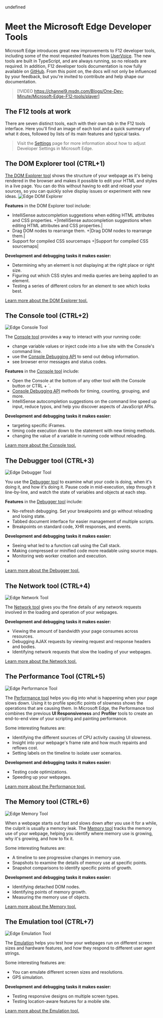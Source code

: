 undefined
# Meet the Microsoft Edge Developer Tools

Microsoft Edge introduces great new improvements to F12 developer tools, including some of the most requested features from [UserVoice](https://wpdev.uservoice.com/forums/257854-microsoft-edge-developer).  The new tools are built in TypeScript, and are always running, so no reloads are required. In addition, F12 developer tools documentation is now fully available on [GitHub](https://github.com/MicrosoftEdge/MicrosoftEdge-Documentation). From this point on, the docs will not only be influenced by your feedback, but you're invited to contribute and help shape our documentation.

> [!VIDEO https://channel9.msdn.com/Blogs/One-Dev-Minute/Microsoft-Edge-F12-tools/player]

## The F12 tools at work

There are seven distinct tools, each with their own tab in the F12 tools interface. Here you'll find an image of each tool and a quick summary of what it does, followed by lists of its main features and typical tasks.

> Visit the [Settings](./f12-devtools-guide/settings.md) page for more information about how to adjust Developer Settings in Microsoft Edge.

## The DOM Explorer tool (CTRL+1)

[The DOM Explorer tool](./f12-devtools-guide/dom-explorer.md) shows the structure of your webpage as it's being rendered in the browser and makes it possible to edit your HTML and styles in a live page. You can do this without having to edit and reload your sources, so you can quickly solve display issues or experiment with new ideas.
![Edge DOM Explorer](./f12-devtools-guide/media/Edge_DOMExplorer.png)

**Features** in the DOM Explorer tool include:
 - IntelliSense autocompletion suggestions when editing HTML attributes and CSS properties.		+|IntelliSense autocompletion suggestions when editing HTML attributes and CSS properties.|
 - Drag DOM nodes to rearrange them.		+|Drag DOM nodes to rearrange them.|
 - Support for compiled CSS sourcemaps		+|Support for compiled CSS sourcemaps|

**Development and debugging tasks it makes easier:**
  - Determining why an element is not displaying at the right place or right size.
 - Figuring out which CSS styles and media queries are being applied to an element.
 - Testing a series of different colors for an element to see which looks best.

[Learn more about the DOM Explorer tool.](./f12-devtools-guide/dom-explorer.md)

## The Console tool (CTRL+2)
![Edge Console Tool](./f12-devtools-guide/media/Edge_Console.png)

The [Console tool](./f12-devtools-guide/console.md) provides a way to interact with your running code:

  - change variable values or inject code into a live site with the Console's command line.
  - use the [Console Debugging API](./f12-devtools-guide/console/using-the-console-api.md) to send out debug information.
  - see browser error messages and status codes.

**Features** in the [Console tool](./f12-devtools-guide/console.md) include:

  - Open the Console at the bottom of any other tool with the Console button or CTRL + `.
  - [Console Debugging API](./f12-devtools-guide/console/using-the-console-api.md) methods for timing, counting, grouping, and more.
  - IntelliSense autocompletion suggestions on the command line speed up input, reduce typos, and help you discover aspects of JavaScript APIs.

**Development and debugging tasks it makes easier:**

  - targeting specific iFrames.
  - timing code execution down to the statement with new timing methods.
  - changing the value of a variable in running code without reloading.

[Learn more about the Console tool.](./f12-devtools-guide/console.md)

## The Debugger tool (CTRL+3)
![Edge Debugger Tool](./f12-devtools-guide/media/Edge_Debugger.png)

You use the [Debugger tool](./f12-devtools-guide/debugger.md) to examine what your code is doing, when it's doing it, and how it's doing it. Pause code in mid-execution, step through it line-by-line, and watch the state of variables and objects at each step.

**Features** in the [Debugger tool](./f12-devtools-guide/debugger.md) include:

  - No-refresh debugging. Set your breakpoints and go without reloading and losing state.
  - Tabbed document interface for easier management of multiple scripts.
  - Breakpoints on standard code, XHR responses, and events.

**Development and debugging tasks it makes easier:**

  - Seeing what led to a function call using the Call stack.
  - Making compressed or minified code more readable using source maps.
  - Monitoring web worker creation and execution.
  - 
[Learn more about the Debugger tool.](./f12-devtools-guide/debugger.md)

## The Network tool (CTRL+4)
![Edge Network Tool](./f12-devtools-guide/media/Edge_Network_details.png)

The [Network tool](./f12-devtools-guide/network.md) gives you the fine details of any network requests involved in the loading and operation of your webpages.

**Development and debugging tasks it makes easier:**
  - Viewing the amount of bandwidth your page consumes across resources.
  - Debugging AJAX requests by viewing request and response headers and bodies.
  - Identifying network requests that slow the loading of your webpages.

[Learn more about the Network tool.](./f12-devtools-guide/network.md)

## The Performance Tool (CTRL+5)
![Edge Performance Tool](./f12-devtools-guide/media/Edge_Performance.png)

The [Performance tool](./f12-devtools-guide/performance.md) helps you dig into what is happening when your page slows down. Using it to profile specific points of slowness shows the operations that are causing them. In Microsoft Edge, the Performance tool combines the previous **UI Responsiveness** and **Profiler** tools to create an end-to-end view of your scripting and painting performance.

Some interesting features are:

  - Identifying the different sources of CPU activity causing UI slowness.
  - Insight into your webpage's frame rate and how much repaints and reflows cost.
  - Setting labels on the timeline to isolate user scenarios.

**Development and debugging tasks it makes easier:**

  - Testing code optimizations.
  - Speeding up your webpages.

[Learn more about the Performance tool.](./f12-devtools-guide/performance.md) 

## The Memory tool (CTRL+6)
![Edge Memory Tool](./f12-devtools-guide/media/Edge_Memory.png)

When a webpage starts out fast and slows down after you use it for a while, the culprit is usually a memory leak. The [Memory tool](./f12-devtools-guide/memory.md) tracks the memory use of your webpage, helping you identify where memory use is growing, why it's growing, and how to fix it.

Some interesting features are:

  - A timeline to see progressive changes in memory use.
  - Snapshots to examine the details of memory use at specific points.
  - Snapshot comparisons to identify specific points of growth.

**Development and debugging tasks it makes easier:**

  - Identifying detached DOM nodes.
  - Identifying points of memory growth.
  - Measuring the memory use of objects.

[Learn more about the Memory tool.](./f12-devtools-guide/memory.md)

## The Emulation tool (CTRL+7)
![Edge Emulation Tool](./f12-devtools-guide/media/Edge_Emulation.png)

The [Emulation](./f12-devtools-guide/emulation.md) helps you test how your webpages run on different screen sizes and hardware features, and how they respond to different user agent strings.

Some interesting features are:

  - You can emulate different screen sizes and resolutions.
  - GPS simulation.

**Development and debugging tasks it makes easier:**

  - Testing responsive designs on multiple screen types.
  - Testing location-aware features for a mobile site.

[Learn more about the Emulation tool.](./f12-devtools-guide/emulation.md)
